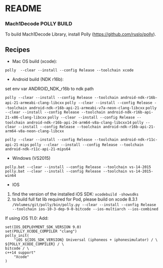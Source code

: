 # README #


### Mach1Decode POLLY BUILD ###

To build Mach1Decode Library, install Polly (https://github.com/ruslo/polly).

## Recipes ##

* Mac OS build (xcode):

`polly  --clear --install --config Release --toolchain xcode`

* Android build (NDK r16b):

set env var ANDROID_NDK_r16b to ndk path

`polly --clear --install --config Release --toolchain android-ndk-r16b-api-21-armeabi-clang-libcxx`
`polly --clear --install --config Release --toolchain android-ndk-r16b-api-21-armeabi-v7a-neon-clang-libcxx`
`polly --clear --install --config Release --toolchain android-ndk-r16b-api-21-x86-clang-libcxx`
`polly --clear --install --config Release --toolchain android-ndk-r16b-api-24-arm64-v8a-clang-libcxx14`
`polly --clear --install --config Release --toolchain android-ndk-r16b-api-21-arm64-v8a-neon-clang-libcxx`

`polly --clear --install --config Release --toolchain android-ndk-r11c-api-21-mips`
`polly --clear --install --config Release --toolchain android-ndk-r11c-api-21-mips64`

* Windows (VS2015)

`polly.bat --clear --install --config Release --toolchain vs-14-2015`
`polly.bat --clear --install --config Release --toolchain vs-14-2015-win64`

* IOS

1. find the version of the installed iOS SDK:
`xcodebuild -showsdks`
2. to build full fat lib required for Pod, please build on xcode 8.3.1
`/Volumes/git/polly/bin/polly.py --clear --install --config Release --toolchain ios-10-3-dep-9-0-bitcode --ios-multiarch --ios-combined`

If using iOS 11.0:
Add:
```set(IOS_SDK_VERSION 11.0)
set(IOS_DEPLOYMENT_SDK_VERSION 9.0)
set(POLLY_XCODE_COMPILER "clang")
polly_init(
    "iOS ${IOS_SDK_VERSION} Universal (iphoneos + iphonesimulator) / \
${POLLY_XCODE_COMPILER} / \
bitcode / \
c++14 support"
    "Xcode"
)
